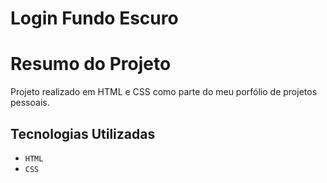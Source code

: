 

# Login Fundo Escuro

# Resumo do Projeto

Projeto realizado em HTML e CSS como parte do meu porfólio de projetos pessoais.

## Tecnologias Utilizadas

 - ``HTML``
 - ``CSS``